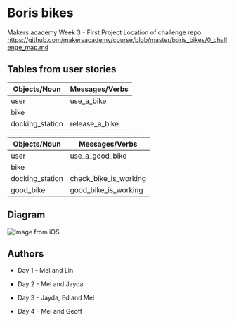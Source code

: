 # Boris bikes

Makers academy Week 3 - First Project
Location of challenge repo:
https://github.com/makersacademy/course/blob/master/boris_bikes/0_challenge_map.md

## Tables from user stories
 
| Objects/Noun   | Messages/Verbs |
| -------------  | -------------  |
| user           | use_a_bike     |
| bike           |                |
| docking_station| release_a_bike |


| Objects/Noun   | Messages/Verbs        |
| -------------  | -------------         |
| user           | use_a_good_bike       |
| bike           |                       |
| docking_station| check_bike_is_working |
| good_bike      | good_bike_is_working  |


## Diagram 

![Image from iOS](https://user-images.githubusercontent.com/16557524/57703055-2f576600-7657-11e9-8f68-b240fc11cbac.jpg)


## Authors

- Day 1 - Mel and Lin

- Day 2 - Mel and Jayda

- Day 3 - Jayda, Ed and Mel

- Day 4 - Mel and Geoff
